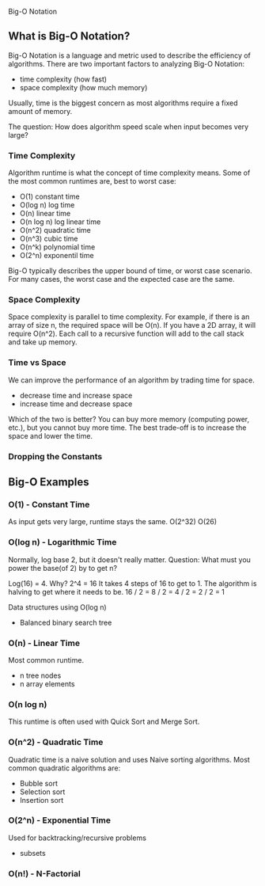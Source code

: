 Big-O Notation

## What is Big-O Notation?

Big-O Notation is a language and metric used to describe the efficiency of algorithms. 
There are two important factors to analyzing Big-O Notation:
- time complexity (how fast)
- space complexity (how much memory)

Usually, time is the biggest concern as most algorithms require a fixed amount of memory.

The question: How does algorithm speed scale when input becomes very large?

### Time Complexity

Algorithm runtime is what the concept of time complexity means. 
Some of the most common runtimes are, best to worst case:
- O(1)          constant time
- O(log n)      log time
- O(n)          linear time
- O(n log n)    log linear time
- O(n^2)        quadratic time
- O(n^3)        cubic time
- O(n^k)        polynomial time
- O(2^n)        exponentil time   

Big-O typically describes the upper bound of time, or worst case scenario.
For many cases, the worst case and the expected case are the same.

### Space Complexity

Space complexity is parallel to time complexity. 
For example, if there is an array of size n, the required space will be O(n). If you have a 2D array, it will require O(n^2).
Each call to a recursive function will add to the call stack and take up memory.

### Time vs Space

We can improve the performance of an algorithm by trading time for space.
- decrease time and increase space
- increase time and decrease space

Which of the two is better?
You can buy more memory (computing power, etc.), but you cannot buy more time.
The best trade-off is to increase the space and lower the time.

### Dropping the Constants


## Big-O Examples

### O(1) - Constant Time
As input gets very large, runtime stays the same.
O(2^32)
O(26)

### O(log n) - Logarithmic Time
Normally, log base 2, but it doesn't really matter.
Question: What must you power the base(of 2) by to get n?

Log(16) = 4. Why? 2^4 = 16
It takes 4 steps of 16 to get to 1.
The algorithm is halving to get where it needs to be.
16 / 2 = 8 / 2 = 4 / 2 = 2 / 2 = 1

Data structures using O(log n)
- Balanced binary search tree

### O(n) - Linear Time
Most common runtime.
- n tree nodes
- n array elements

### O(n log n)
This runtime is often used with Quick Sort and Merge Sort.


### O(n^2) - Quadratic Time
Quadratic time is a naive solution and uses Naive sorting algorithms.
Most common quadratic algorithms are:
- Bubble sort
- Selection sort
- Insertion sort


### O(2^n) - Exponential Time
Used for backtracking/recursive problems
- subsets


### O(n!) - N-Factorial
